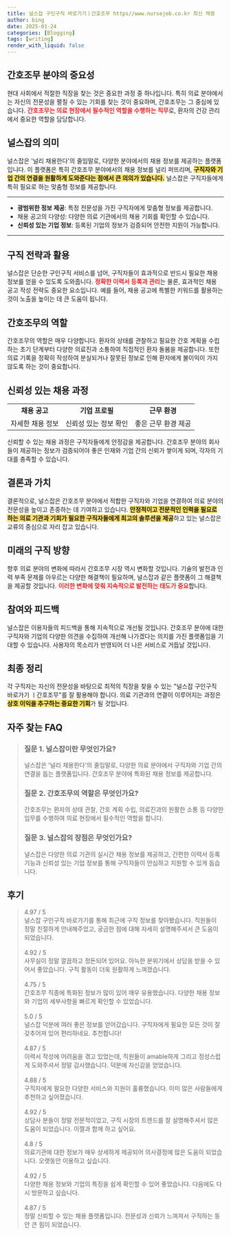 ```yaml
---
title: 널스잡 구인구직 바로가기ㅣ간호조무 https//www.nursejob.co.kr 최신 채용
author: bing
date: 2025-01-24
categories: [Blogging]
tags: [writing]
render_with_liquid: false
---
```



<h2 id='간호조무 분야의 중요성'>간호조무 분야의 중요성</h2>

<p>현대 사회에서 적절한 직장을 찾는 것은 중요한 과정 중 하나입니다. 특히 의료 분야에서는 자신의 전문성을 펼칠 수 있는 기회를 찾는 것이 중요하며, 간호조무는 그 중심에 있습니다. <b><span style="color: #ee2323;">간호조무는 의료 현장에서 필수적인 역할을 수행하는 직무</span></b>로, 환자의 건강 관리에서 중요한 역할을 담당합니다.</p>

<h2 id='널스잡의 의미'>널스잡의 의미</h2>

<p>널스잡은 '널리 채용한다'의 줄임말로, 다양한 분야에서의 채용 정보를 제공하는 플랫폼입니다. 이 플랫폼은 특히 간호조무 분야에서의 채용 정보를 널리 퍼뜨리며, <b><span style="background-color: #ffe066;">구직자와 기업 간의 연결을 원활하게 도와준다는 점에서 큰 의의가 있습니다.</span></b> 널스잡은 구직자들에게 특히 필요로 하는 맞춤형 정보를 제공합니다.</p>

<hr />

<ul>
    <li><b>광범위한 정보 제공</b>: 특정 전문성을 가진 구직자에게 맞춤형 정보를 제공합니다.</li>
    <li>채용 공고의 다양성: 다양한 의료 기관에서의 채용 기회를 확인할 수 있습니다.</li>
    <li><b>신뢰성 있는 기업 정보</b>: 등록된 기업의 정보가 검증되어 안전한 지원이 가능합니다.</li>
</ul>

<hr />

<h2 id='구직 전략과 활용'>구직 전략과 활용</h2>

<p>널스잡은 단순한 구인구직 서비스를 넘어, 구직자들이 효과적으로 반드시 필요한 채용 정보를 얻을 수 있도록 도와줍니다. <b><span style="color: #ee2323;">정확한 이력서 등록과 관리</span></b>는 물론, 효과적인 채용 공고 작성 전략도 중요한 요소입니다. 예를 들어, 채용 공고에 특별한 키워드를 활용하는 것이 노출을 높이는 데 큰 도움이 됩니다.</p>

<h2 id='간호조무의 역할'>간호조무의 역할</h2>

<p>간호조무의 역할은 매우 다양합니다. 환자의 상태를 관찰하고 필요한 간호 계획을 수립하는 초기 단계부터 다양한 의료진과 소통하여 직접적인 환자 돌봄을 제공합니다. 또한 의료 기록을 정확히 작성하여 분실되거나 잘못된 정보로 인해 환자에게 불이익이 가지 않도록 하는 것이 중요합니다.</p>

<h2 id='신뢰성 있는 채용 과정'>신뢰성 있는 채용 과정</h2>

<table>
    <tr>
        <td style="text-align: center; height: 17px;"><b>채용 공고</b></td>
        <td style="text-align: center; height: 17px;"><b>기업 프로필</b></td>
        <td style="text-align: center; height: 17px;"><b>근무 환경</b></td>
    </tr>
    <tr>
        <td style="text-align: center; height: 17px;">자세한 채용 정보</td>
        <td style="text-align: center; height: 17px;">신뢰성 있는 정보 확인</td>
        <td style="text-align: center; height: 17px;">좋은 근무 환경 제공</td>
    </tr>
</table>

<p>신뢰할 수 있는 채용 과정은 구직자들에게 안정감을 제공합니다. 간호조무 분야의 회사들이 제공하는 정보가 검증되어야 좋은 인재와 기업 간의 신뢰가 쌓이게 되며, 각자의 기대를 충족할 수 있습니다.</p>

<h2 id='결론과 가치'>결론과 가치</h2>

<p>결론적으로, 널스잡은 간호조무 분야에서 적합한 구직자와 기업을 연결하여 의료 분야의 전문성을 높이고 존중하는 데 기여하고 있습니다. <b><span style="background-color: #ffe066;">안정적이고 전문적인 인력을 필요로 하는 의료 기관과 기회가 필요한 구직자들에게 최고의 솔루션을 제공</span></b>하고 있는 널스잡은 교류의 중심으로 자리 잡고 있습니다.</p>

<h2 id='미래의 구직 방향'>미래의 구직 방향</h2>

<p>향후 의료 분야의 변화에 따라서 간호조무 시장 역시 변화할 것입니다. 기술의 발전과 인력 부족 문제를 아우르는 다양한 해결책이 필요하며, 널스잡과 같은 플랫폼이 그 해결책을 제공할 것입니다. <b><span style="color: #ee2323;">이러한 변화에 맞춰 지속적으로 발전하는 태도가 중요</span></b>합니다.</p>

<h2 id='참여와 피드백'>참여와 피드백</h2>

<p>널스잡은 이용자들의 피드백을 통해 지속적으로 개선될 것입니다. 간호조무 분야에 대한 구직자와 기업의 다양한 의견을 수집하여 개선해 나가겠다는 의지를 가진 플랫폼임을 기대할 수 있습니다. 사용자의 목소리가 반영되어 더 나은 서비스로 거듭날 것입니다.</p>

<h2 id='최종 정리'>최종 정리</h2>

<p>각 구직자는 자신의 전문성을 바탕으로 최적의 직장을 찾을 수 있는 "널스잡 구인구직 바로가기 ㅣ간호조무"를 잘 활용해야 합니다. 의료 기관과의 연결이 이루어지는 과정은 <b><span style="background-color: #ffe066;">상호 이익을 추구하는 중요한 기회</span></b>가 될 것입니다.</p>


<h2 id='자주_찾는_FAQ'>자주 찾는 FAQ</h2>
<div itemscope="" itemtype="https://schema.org/FAQPage"> 
<blockquote> 
<div itemscope="" itemprop="mainEntity" itemtype="https://schema.org/Question"> 
<h3 itemprop="name">질문 1. 널스잡이란 무엇인가요?</h3> 
<div itemscope="" itemprop="acceptedAnswer" itemtype="https://schema.org/Answer"> 
<span itemprop="text"> 
<p>널스잡은 '널리 채용한다'의 줄임말로, 다양한 의료 분야에서 구직자와 기업 간의 연결을 돕는 플랫폼입니다. 간호조무 분야에 특화된 채용 정보를 제공합니다.</p> 
</span> 
</div> 
</div> 

<div itemscope="" itemprop="mainEntity" itemtype="https://schema.org/Question"> 
<h3 itemprop="name">질문 2. 간호조무의 역할은 무엇인가요?</h3> 
<div itemscope="" itemprop="acceptedAnswer" itemtype="https://schema.org/Answer"> 
<span itemprop="text"> 
<p>간호조무는 환자의 상태 관찰, 간호 계획 수립, 의료진과의 원활한 소통 등 다양한 임무를 수행하여 의료 현장에서 필수적인 역할을 합니다.</p> 
</span> 
</div> 
</div> 

<div itemscope="" itemprop="mainEntity" itemtype="https://schema.org/Question"> 
<h3 itemprop="name">질문 3. 널스잡의 장점은 무엇인가요?</h3> 
<div itemscope="" itemprop="acceptedAnswer" itemtype="https://schema.org/Answer"> 
<span itemprop="text"> 
<p>널스잡은 다양한 의료 기관의 실시간 채용 정보를 제공하고, 간편한 이력서 등록 기능과 신뢰성 있는 기업 정보를 통해 구직자들이 안심하고 지원할 수 있게 돕습니다.</p> 
</span> 
</div> 
</div> 
</blockquote> 
</div>
<h2 id='후기'>후기</h2>
<div itemscope itemtype="https://schema.org/Product">
  <blockquote>
  <div itemprop="review" itemscope itemtype="https://schema.org/Review">
      <div itemprop="reviewRating" itemscope itemtype="https://schema.org/Rating"> <span itemprop="ratingValue">4.97</span> / <span itemprop="bestRating">5</span> </div>
      <span itemprop="reviewBody">널스잡 구인구직 바로가기를 통해 최근에 구직 정보를 찾아봤습니다. 직원들이 정말 친절하게 안내해주었고, 궁금한 점에 대해 자세히 설명해주셔서 큰 도움이 되었습니다.</span>
  </div>
  <br>
  <div itemprop="review" itemscope itemtype="https://schema.org/Review">
      <div itemprop="reviewRating" itemscope itemtype="https://schema.org/Rating"> <span itemprop="ratingValue">4.92</span> / <span itemprop="bestRating">5</span> </div>
      <span itemprop="reviewBody">사무실이 정말 깔끔하고 정돈되어 있어요. 아늑한 분위기에서 상담을 받을 수 있어서 좋았습니다. 구직 활동이 더욱 원활하게 느껴졌습니다.</span>
  </div>
  <br>
  <div itemprop="review" itemscope itemtype="https://schema.org/Review">
      <div itemprop="reviewRating" itemscope itemtype="https://schema.org/Rating"> <span itemprop="ratingValue">4.75</span> / <span itemprop="bestRating">5</span> </div>
      <span itemprop="reviewBody">간호조무 직종에 특화된 정보가 많이 있어 매우 유용했습니다. 다양한 채용 정보와 기업의 세부사항을 빠르게 확인할 수 있었습니다.</span>
  </div>
  <br>
  <div itemprop="review" itemscope itemtype="https://schema.org/Review">
      <div itemprop="reviewRating" itemscope itemtype="https://schema.org/Rating"> <span itemprop="ratingValue">5.0</span> / <span itemprop="bestRating">5</span> </div>
      <span itemprop="reviewBody">널스잡 덕분에 여러 좋은 정보를 얻어갔습니다. 구직자에게 필요한 모든 것이 잘 갖추어져 있어 편리하네요. 추천합니다!</span>
  </div>
  <br>
  <div itemprop="review" itemscope itemtype="https://schema.org/Review">
      <div itemprop="reviewRating" itemscope itemtype="https://schema.org/Rating"> <span itemprop="ratingValue">4.87</span> / <span itemprop="bestRating">5</span> </div>
      <span itemprop="reviewBody">이력서 작성에 어려움을 겪고 있었는데, 직원들이 amable하게 그리고 정성스럽게 도와주셔서 정말 감사했습니다. 덕분에 자신감을 얻었습니다.</span>
  </div>
  <br>
  <div itemprop="review" itemscope itemtype="https://schema.org/Review">
      <div itemprop="reviewRating" itemscope itemtype="https://schema.org/Rating"> <span itemprop="ratingValue">4.88</span> / <span itemprop="bestRating">5</span> </div>
      <span itemprop="reviewBody">구직자에게 필요한 다양한 서비스와 지원이 훌륭했습니다. 이미 많은 사람들에게 추천하고 싶어졌습니다.</span>
  </div>
  <br>
  <div itemprop="review" itemscope itemtype="https://schema.org/Review">
      <div itemprop="reviewRating" itemscope itemtype="https://schema.org/Rating"> <span itemprop="ratingValue">4.92</span> / <span itemprop="bestRating">5</span> </div>
      <span itemprop="reviewBody">상담사 분들이 정말 전문적이었고, 구직 시장의 트렌드를 잘 설명해주셔서 많은 도움이 되었습니다. 이젤과 함께 하고 싶어요.</span>
  </div>
  <br>
  <div itemprop="review" itemscope itemtype="https://schema.org/Review">
      <div itemprop="reviewRating" itemscope itemtype="https://schema.org/Rating"> <span itemprop="ratingValue">4.8</span> / <span itemprop="bestRating">5</span> </div>
      <span itemprop="reviewBody">의료기관에 대한 정보가 매우 상세하게 제공되어 의사결정에 많은 도움이 되었습니다. 오랫동안 이용하고 싶습니다.</span>
  </div>
  <br>
  <div itemprop="review" itemscope itemtype="https://schema.org/Review">
      <div itemprop="reviewRating" itemscope itemtype="https://schema.org/Rating"> <span itemprop="ratingValue">4.92</span> / <span itemprop="bestRating">5</span> </div>
      <span itemprop="reviewBody">다양한 채용 정보와 기업의 특징을 쉽게 확인할 수 있어 좋았습니다. 다음에도 다시 방문하고 싶습니다.</span>
  </div>
  <br>
  <div itemprop="review" itemscope itemtype="https://schema.org/Review">
      <div itemprop="reviewRating" itemscope itemtype="https://schema.org/Rating"> <span itemprop="ratingValue">4.87</span> / <span itemprop="bestRating">5</span> </div>
      <span itemprop="reviewBody">정말 신뢰할 수 있는 채용 플랫폼입니다. 전문성과 신뢰가 느껴져서 구직하는 동안 큰 힘이 되었습니다.</span>
  </div>
  </blockquote>
</div>
